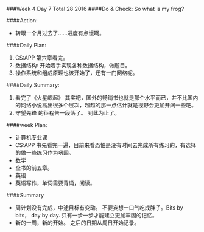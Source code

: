 ###Week 4 Day 7 Total 28 2016
####Do & Check:
So what is my frog?

####Action: 
+ 转眼一个月过去了……进度有点慢啊。

####Daily Plan:
1. CS:APP 第六章看完。
2. 数据结构: 开始着手实现各种数据结构，做题目。
3. 操作系统和组成原理也该开始了，还有一门网络呢。

####Daily Summary:
1. 看完了《火星崛起》 其实吧，国外的畅销书也就是那个水平而已，并不比国内的网络小说高出很多个层次，超越的那一点估计就是视野会更加开阔一些吧。
2. 守望先锋 的征程告一段落了。 到此为止了。

####week Plan:
+ 计算机专业课
 + CS:APP 书先看完一遍，目前来看恐怕是没有时间去完成所有练习的，有选择的做一些练习作为巩固。
+ 数学
 + 全书的前五章。
+ 英语 
 + 英语写作，单词需要背诵，阅读。

####Summary
+ 周计划没有完成，中途目标有变动。  不要妄想一口气吃成胖子。Bits by bits， day by day. 只有一步一步才能建立更加牢固的记忆。
+ 新的一周，新的开始。 之后的日期从周日开始记录。